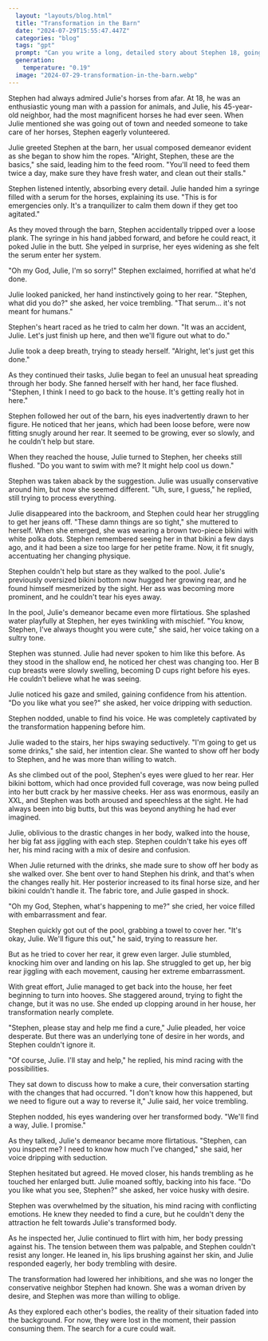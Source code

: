 ```yaml
---
  layout: "layouts/blog.html"
  title: "Transformation in the Barn"
  date: "2024-07-29T15:55:47.447Z"
  categories: "blog"
  tags: "gpt"
  prompt: "Can you write a long, detailed story about Stephen 18, going next door to his neighbor Julie who is 45. He will be taking care of her horses while she leaves town on a trip. Julie shows Stephen tasks around the barn to take care of the horses. At one point, Stephen accidentally pokes Julie in the butt with a horse serum. Add a lot of detail about how this happens. The serum forces Julie to slowly turn into a half horse over the course of the story. The transformation takes place over the following series of events.\r\n\r\nImmediately after being poked with the syringe by accident, Julie acts panicked and worries about the effects. She calms down over the next few minutes as they finish taking care of the animals. She then grows hot as the serum begins to work inside her. This heat makes her want to go back up to the air conditioned house.\r\n\r\nThey leave the barn and go up to the house. Stephen is walking behind her and his attention is grabbed by Julie's figure. Specifically her jeans which were loose are now a little tight because her rear has begun growing, ever so slowly enlarging on its way to becoming horse sized.\r\n\r\nNext, they get to the house. Julie is still feeling hot and asks Stephen if he wants to swim with her. This is odd because Julie is usually conservative around Stephen. Julie goes into the backroom and can be heard working to get her tight jeans off and talking to herself. Then, Julie comes out in a brown 2 piece with white polka dots. Stephen guesses that it's probably a size small to suit her petite frame. Seeing Julie even wearing a bikini is a little shocking to Stephen cause normally her demeanor is up tight and she never would show skin around him. But now she's openly flaunting and talking flirtatiously. Stephen also observes something interesting. He remembers seeing her in that bikini a few days ago and it was a size too large for her skinny frame. Now, it fits snugly due to her changing physique. Stephen is the only one who notices the tighter fitting swimsuit but he keeps it to himself and isn't sure why the swimsuit is fitting tighter.\r\n\r\nNext, Julie and Stephen go to the pool. Stephen can't stop staring at her ass as they walk over. He notices that her previously oversized bikini bottom now fits snug. Add a ton of detail here about Stephen looking at her butt, what it looks like, and what he thinks.\r\n\r\nTalk about him looking at her as they walk to the pool. \r\n\r\nNext, they get in the pool and have a flirtatious conversation where Julie hints at her feelings towards him. This is surprising and seems to come out of nowhere. Really it's the transformation affecting her mentally, lowering her inhibitions. They stand in the shallow end and Julie acts a little playful. She notices Stephen staring at her chest and she gains even more confidence in her flirtatious attitude. Stephen is staring because while they talk, Julie's B cup boobs have gone to a D cup. Add a lot of detail about this slow change and what Stephen thinks about it.\r\n\r\nThe attention from Stephen makes her even more flirtatious. So she waded to the stairs leading out of the pool, stating that she intends to get Stephen a drink but really her goal is to show off her body to stephen. During the last few minutes in the water there have been more changes to her figure. Write in detail about how as she exits the pool Stephen takes in all the changes that have occurred. He notices that rear is even bigger than before. It is now a few sizes bigger than her bikini bottom. Her bikini was a size small and previously provided full coverage of her butt, now her butt is probably an XXL. Add a ton of detail here. Talk about her dripping rear end emerging from the pool. Her small bikini bottom being pulled into her butt crack by her massive cheeks. Stephen instantly aroused and can't stop staring but he's also completely speechless at the size of her ass. He's always been into big butts and this is ridiculous. She should pick her wedgie right in front of him.\r\n\r\nJulie still has no clue that her body has undergone drastic changes. Stephen watches her walk into the house, her big fat ass jiggling as she walks away. Julie meanwhile is oblivious to her body changing. \r\n\r\nJulie, comes back out of the house with drinks, intentionally showing off her body to stephen a little as she walks over. Next she bends over to hand Stephen, who is still in the pool, a drink and that's when the changes really hit. As she's bent over, her posterior increases to its final horse size. Her bikini can't handle it. At this point, she becomes aware of the changes and how much her physique has chang d. Talk about her shocked embarrassment. The changes are totally out of her control. She's simultaneously embarrassed but also still interested in Stephen and she asks him to come over and help. \r\n\r\nStephen gets out and tries to cover her rear with a towel. But it grows again in size. Julie stumbles, knocks him over and lands sitting on his lap. \r\n\r\nShe struggles to get up and get back into the house. It takes a lot of effort to get back up. Her big rear jiggles as she walks causing extreme embarrassment. Just as she gets inside her feet behind to turn to hooves she staggers around trying to fight the change but it's no use and she ends up clopping around in her house. \r\n\r\nAdd a lot of detail for the following. Julie asks Stephen to stay and help her find a cure, but she has an alternative motive to have sex with him. \r\n\r\nStephen agrees to stay and help. Describe a scene where the two discuss how to make a cure. The conversation starts with them discussing the changes. And as they talk about what happened, Julie asks Stephen to inspect her. As he does, she begins to physically flirt with him. In graphic detail explain how she makes him inspect her enlarged butt. She then backs into his face."
  generation: 
    temperature: "0.19"
  image: "2024-07-29-transformation-in-the-barn.webp"
---
```

Stephen had always admired Julie's horses from afar. At 18, he was an enthusiastic young man with a passion for animals, and Julie, his 45-year-old neighbor, had the most magnificent horses he had ever seen. When Julie mentioned she was going out of town and needed someone to take care of her horses, Stephen eagerly volunteered.

Julie greeted Stephen at the barn, her usual composed demeanor evident as she began to show him the ropes. "Alright, Stephen, these are the basics," she said, leading him to the feed room. "You'll need to feed them twice a day, make sure they have fresh water, and clean out their stalls."

Stephen listened intently, absorbing every detail. Julie handed him a syringe filled with a serum for the horses, explaining its use. "This is for emergencies only. It's a tranquilizer to calm them down if they get too agitated."

As they moved through the barn, Stephen accidentally tripped over a loose plank. The syringe in his hand jabbed forward, and before he could react, it poked Julie in the butt. She yelped in surprise, her eyes widening as she felt the serum enter her system.

"Oh my God, Julie, I'm so sorry!" Stephen exclaimed, horrified at what he'd done.

Julie looked panicked, her hand instinctively going to her rear. "Stephen, what did you do?" she asked, her voice trembling. "That serum... it's not meant for humans."

Stephen's heart raced as he tried to calm her down. "It was an accident, Julie. Let's just finish up here, and then we'll figure out what to do."

Julie took a deep breath, trying to steady herself. "Alright, let's just get this done."

As they continued their tasks, Julie began to feel an unusual heat spreading through her body. She fanned herself with her hand, her face flushed. "Stephen, I think I need to go back to the house. It's getting really hot in here."

Stephen followed her out of the barn, his eyes inadvertently drawn to her figure. He noticed that her jeans, which had been loose before, were now fitting snugly around her rear. It seemed to be growing, ever so slowly, and he couldn't help but stare.

When they reached the house, Julie turned to Stephen, her cheeks still flushed. "Do you want to swim with me? It might help cool us down."

Stephen was taken aback by the suggestion. Julie was usually conservative around him, but now she seemed different. "Uh, sure, I guess," he replied, still trying to process everything.

Julie disappeared into the backroom, and Stephen could hear her struggling to get her jeans off. "These damn things are so tight," she muttered to herself. When she emerged, she was wearing a brown two-piece bikini with white polka dots. Stephen remembered seeing her in that bikini a few days ago, and it had been a size too large for her petite frame. Now, it fit snugly, accentuating her changing physique.

Stephen couldn't help but stare as they walked to the pool. Julie's previously oversized bikini bottom now hugged her growing rear, and he found himself mesmerized by the sight. Her ass was becoming more prominent, and he couldn't tear his eyes away.

In the pool, Julie's demeanor became even more flirtatious. She splashed water playfully at Stephen, her eyes twinkling with mischief. "You know, Stephen, I've always thought you were cute," she said, her voice taking on a sultry tone.

Stephen was stunned. Julie had never spoken to him like this before. As they stood in the shallow end, he noticed her chest was changing too. Her B cup breasts were slowly swelling, becoming D cups right before his eyes. He couldn't believe what he was seeing.

Julie noticed his gaze and smiled, gaining confidence from his attention. "Do you like what you see?" she asked, her voice dripping with seduction.

Stephen nodded, unable to find his voice. He was completely captivated by the transformation happening before him.

Julie waded to the stairs, her hips swaying seductively. "I'm going to get us some drinks," she said, her intention clear. She wanted to show off her body to Stephen, and he was more than willing to watch.

As she climbed out of the pool, Stephen's eyes were glued to her rear. Her bikini bottom, which had once provided full coverage, was now being pulled into her butt crack by her massive cheeks. Her ass was enormous, easily an XXL, and Stephen was both aroused and speechless at the sight. He had always been into big butts, but this was beyond anything he had ever imagined.

Julie, oblivious to the drastic changes in her body, walked into the house, her big fat ass jiggling with each step. Stephen couldn't take his eyes off her, his mind racing with a mix of desire and confusion.

When Julie returned with the drinks, she made sure to show off her body as she walked over. She bent over to hand Stephen his drink, and that's when the changes really hit. Her posterior increased to its final horse size, and her bikini couldn't handle it. The fabric tore, and Julie gasped in shock.

"Oh my God, Stephen, what's happening to me?" she cried, her voice filled with embarrassment and fear.

Stephen quickly got out of the pool, grabbing a towel to cover her. "It's okay, Julie. We'll figure this out," he said, trying to reassure her.

But as he tried to cover her rear, it grew even larger. Julie stumbled, knocking him over and landing on his lap. She struggled to get up, her big rear jiggling with each movement, causing her extreme embarrassment.

With great effort, Julie managed to get back into the house, her feet beginning to turn into hooves. She staggered around, trying to fight the change, but it was no use. She ended up clopping around in her house, her transformation nearly complete.

"Stephen, please stay and help me find a cure," Julie pleaded, her voice desperate. But there was an underlying tone of desire in her words, and Stephen couldn't ignore it.

"Of course, Julie. I'll stay and help," he replied, his mind racing with the possibilities.

They sat down to discuss how to make a cure, their conversation starting with the changes that had occurred. "I don't know how this happened, but we need to figure out a way to reverse it," Julie said, her voice trembling.

Stephen nodded, his eyes wandering over her transformed body. "We'll find a way, Julie. I promise."

As they talked, Julie's demeanor became more flirtatious. "Stephen, can you inspect me? I need to know how much I've changed," she said, her voice dripping with seduction.

Stephen hesitated but agreed. He moved closer, his hands trembling as he touched her enlarged butt. Julie moaned softly, backing into his face. "Do you like what you see, Stephen?" she asked, her voice husky with desire.

Stephen was overwhelmed by the situation, his mind racing with conflicting emotions. He knew they needed to find a cure, but he couldn't deny the attraction he felt towards Julie's transformed body.

As he inspected her, Julie continued to flirt with him, her body pressing against his. The tension between them was palpable, and Stephen couldn't resist any longer. He leaned in, his lips brushing against her skin, and Julie responded eagerly, her body trembling with desire.

The transformation had lowered her inhibitions, and she was no longer the conservative neighbor Stephen had known. She was a woman driven by desire, and Stephen was more than willing to oblige.

As they explored each other's bodies, the reality of their situation faded into the background. For now, they were lost in the moment, their passion consuming them. The search for a cure could wait.
